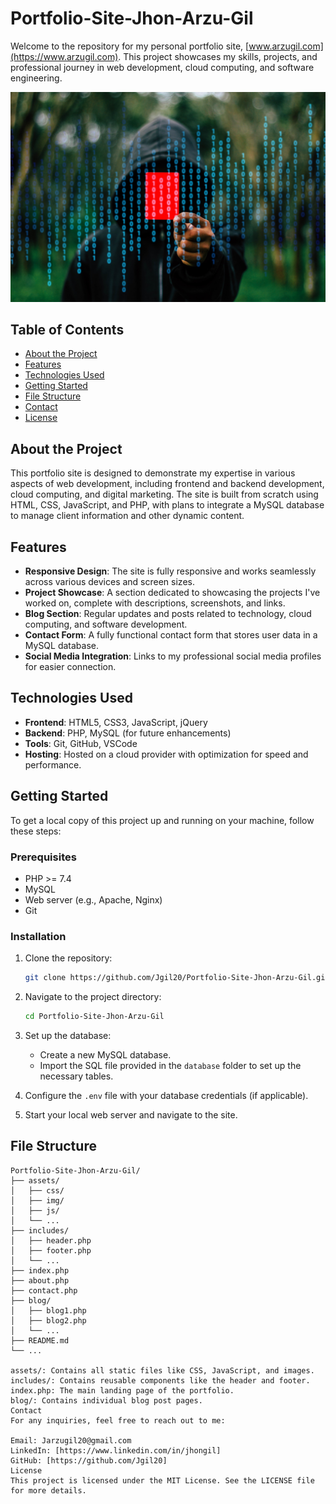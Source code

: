 # Portfolio-Site-Jhon-Arzu-Gil

Welcome to the repository for my personal portfolio site, [www.arzugil.com](https://www.arzugil.com). This project showcases my skills, projects, and professional journey in web development, cloud computing, and software engineering.

![Portfolio Screenshot](/images/JhonArzuGilDP.jpeg) <!-- Update with an actual screenshot -->

## Table of Contents
- [About the Project](#about-the-project)
- [Features](#features)
- [Technologies Used](#technologies-used)
- [Getting Started](#getting-started)
- [File Structure](#file-structure)
- [Contact](#contact)
- [License](#license)

## About the Project

This portfolio site is designed to demonstrate my expertise in various aspects of web development, including frontend and backend development, cloud computing, and digital marketing. The site is built from scratch using HTML, CSS, JavaScript, and PHP, with plans to integrate a MySQL database to manage client information and other dynamic content.

## Features

- **Responsive Design**: The site is fully responsive and works seamlessly across various devices and screen sizes.
- **Project Showcase**: A section dedicated to showcasing the projects I've worked on, complete with descriptions, screenshots, and links.
- **Blog Section**: Regular updates and posts related to technology, cloud computing, and software development.
- **Contact Form**: A fully functional contact form that stores user data in a MySQL database.
- **Social Media Integration**: Links to my professional social media profiles for easier connection.

## Technologies Used

- **Frontend**: HTML5, CSS3, JavaScript, jQuery
- **Backend**: PHP, MySQL (for future enhancements)
- **Tools**: Git, GitHub, VSCode
- **Hosting**: Hosted on a cloud provider with optimization for speed and performance.

## Getting Started

To get a local copy of this project up and running on your machine, follow these steps:

### Prerequisites
- PHP >= 7.4
- MySQL
- Web server (e.g., Apache, Nginx)
- Git

### Installation

1. Clone the repository:
    ```bash
    git clone https://github.com/Jgil20/Portfolio-Site-Jhon-Arzu-Gil.git
    ```
2. Navigate to the project directory:
    ```bash
    cd Portfolio-Site-Jhon-Arzu-Gil
    ```
3. Set up the database:
    - Create a new MySQL database.
    - Import the SQL file provided in the `database` folder to set up the necessary tables.

4. Configure the `.env` file with your database credentials (if applicable).

5. Start your local web server and navigate to the site.

## File Structure

```plaintext
Portfolio-Site-Jhon-Arzu-Gil/
├── assets/
│   ├── css/
│   ├── img/
│   ├── js/
│   └── ...
├── includes/
│   ├── header.php
│   ├── footer.php
│   └── ...
├── index.php
├── about.php
├── contact.php
├── blog/
│   ├── blog1.php
│   ├── blog2.php
│   └── ...
├── README.md
└── ...

assets/: Contains all static files like CSS, JavaScript, and images.
includes/: Contains reusable components like the header and footer.
index.php: The main landing page of the portfolio.
blog/: Contains individual blog post pages.
Contact
For any inquiries, feel free to reach out to me:

Email: Jarzugil20@gmail.com
LinkedIn: [https://www.linkedin.com/in/jhongil]
GitHub: [https://github.com/Jgil20]
License
This project is licensed under the MIT License. See the LICENSE file for more details.
